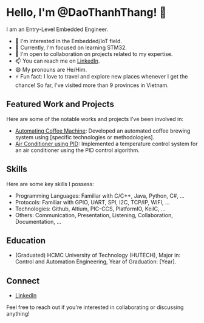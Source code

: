 # Hello, I'm @DaoThanhThang! 👋

I am an Entry-Level Embedded Engineer.

- 👀 I'm interested in the Embedded/IoT field.
- 🌱 Currently, I'm focused on learning STM32.
- 💼 I'm open to collaboration on projects related to my expertise.
- 📫 You can reach me on [LinkedIn](https://www.linkedin.com/in/daothanhthang).
- 😄 My pronouns are He/Him.
- ⚡ Fun fact: I love to travel and explore new places whenever I get the chance! So far, I've visited more than 9 provinces in Vietnam.

## Featured Work and Projects

Here are some of the notable works and projects I've been involved in:

- [Automating Coffee Machine](https://github.com/DaoThanhThang/Automating-Coffee-Brewing): Developed an automated coffee brewing system using [specific technologies or methodologies].
- [Air Conditioner using PID](https://github.com/DaoThanhThang/Temperature-Control-System-using-PID-Control-Algorithm): Implemented a temperature control system for an air conditioner using the PID control algorithm.

## Skills

Here are some key skills I possess:
- Programming Languages: Familiar with C/C++, Java, Python, C#, ...
- Protocols: Familiar with GPIO, UART, SPI, I2C, TCP/IP, WIFI, ...
- Technologies: Github, Altium, PIC-CCS, PlatformIO, KeilC, ...
- Others: Communication, Presentation, Listening, Collaboration, Documentation, ...

## Education

- (Graduated) HCMC University of Technology (HUTECH), Major in: Control and Automation Engineering, Year of Graduation: [Year].

## Connect

- [LinkedIn](https://www.linkedin.com/in/daothanhthang)

Feel free to reach out if you're interested in collaborating or discussing anything!
